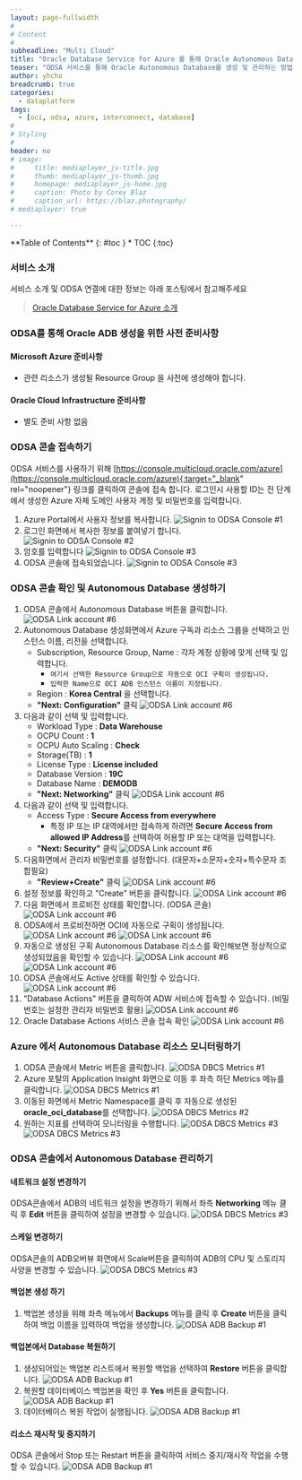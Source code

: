 ```yaml
---
layout: page-fullwidth
#
# Content
#
subheadline: "Multi Cloud"
title: "Oracle Database Service for Azure 를 통해 Oracle Autonomous Database 생성 및 관리하기"
teaser: "ODSA 서비스를 통해 Oracle Autonomous Database를 생성 및 관리하는 방법에 대해 알아봅니다"
author: yhcho
breadcrumb: true
categories:
  - dataplatform
tags:
  - [oci, odsa, azure, interconnect, database]
#
# Styling
#
header: no
# image:
#     title: mediaplayer_js-title.jpg
#     thumb: mediaplayer_js-thumb.jpg
#     homepage: mediaplayer_js-home.jpg
#     caption: Photo by Corey Blaz
#     caption_url: https://blaz.photography/
# mediaplayer: true

---
```


<div class="panel radius" markdown="1">
**Table of Contents**
{: #toc }
*  TOC
{:toc}
</div>

### 서비스 소개
서비스 소개 및 ODSA 연결에 대한 정보는 아래 포스팅에서 참고해주세요
> [Oracle Database Service for Azure 소개](/dataflatform/oracle-database-service-for-azure/)

### ODSA를 통해 Oracle ADB 생성을 위한 사전 준비사항
#### Microsoft Azure 준비사항
- 관련 리소스가 생성될 Resource Group 을 사전에 생성해야 합니다.

#### Oracle Cloud Infrastructure 준비사항
- 별도 준비 사항 없음

### ODSA 콘솔 접속하기
ODSA 서비스를 사용하기 위해 [https://console.multicloud.oracle.com/azure](https://console.multicloud.oracle.com/azure){:target="_blank" rel="noopener"} 링크를 클릭하여 콘솔에 접속 합니다.
로그인시 사용할 ID는 전 단계에서 생성한 Azure 자체 도메인 사용자 계정 및 비밀번호를 입력합니다.
1. Azure Portal에서 사용자 정보를 복사합니다.
   ![Signin to ODSA Console #1](/assets/img/dataplatform/2022/oracle-odsa-signin-1.png)
2. 로그인 화면에서 복사한 정보를 붙여넣기 합니다.
   ![Signin to ODSA Console #2](/assets/img/dataplatform/2022/oracle-odsa-signin-2.png)
3. 암호를 입력합니다
   ![Signin to ODSA Console #3](/assets/img/dataplatform/2022/oracle-odsa-signin-3.png)
4. ODSA 콘솔에 접속되었습니다.
   ![Signin to ODSA Console #3](/assets/img/dataplatform/2022/oracle-odsa-signin-5.png)

### ODSA 콘솔 확인 및 Autonomous Database 생성하기
1. ODSA 콘솔에서 Autonomous Database 버튼을 클릭합니다.
   ![ODSA Link account #6](/assets/img/dataplatform/2022/oracle-odsa-service-console-1.png)
2. Autonomous Database 생성화면에서 Azure 구독과 리소스 그룹을 선택하고 인스턴스 이름, 리전을 선택합니다.
   - Subscription, Resource Group, Name : 각자 계정 상황에 맞게 선택 및 입력합니다. 
     - `여기서 선택한 Resource Group으로 자동으로 OCI 구획이 생성됩니다.`
     - `입력한 Name으로 OCI ADB 인스턴스 이름이 지정됩니다.`
   - Region : **Korea Central** 을 선택합니다.
   - **"Next: Configuration"** 클릭
   ![ODSA Link account #6](/assets/img/dataplatform/2022/oracle-odsa-service-console-2.png)
3. 다음과 같이 선택 및 입력합니다.
   - Workload Type : **Data Warehouse**
   - OCPU Count : **1**
   - OCPU Auto Scaling : **Check**
   - Storage(TB) : **1**
   - License Type : **License included**
   - Database Version : **19C**
   - Database Name : **DEMODB**
   - **"Next: Networking"** 클릭
   ![ODSA Link account #6](/assets/img/dataplatform/2022/oracle-odsa-service-console-3.png)
4. 다음과 같이 선택 및 입력합니다.
   - Access Type : **Secure Access from everywhere**
     - 특정 IP 또는 IP 대역에서만 접속하게 하려면 **Secure Access from allowed IP Address**를 선택하여 허용할 IP 또는 대역을 입력합니다.
   - **"Next: Security"** 클릭
   ![ODSA Link account #6](/assets/img/dataplatform/2022/oracle-odsa-service-console-4.png)
5. 다음화면에서 관리자 비밀번호를 설정합니다. (대문자+소문자+숫자+특수문자 조합필요)
   - **"Review+Create"** 클릭
   ![ODSA Link account #6](/assets/img/dataplatform/2022/oracle-odsa-service-console-5.png)
6. 설정 정보를 확인하고 "Create" 버튼을 클릭합니다.
   ![ODSA Link account #6](/assets/img/dataplatform/2022/oracle-odsa-service-console-6.png)
7. 다음 화면에서 프로비전 상태를 확인합니다. (ODSA 콘솔)
   ![ODSA Link account #6](/assets/img/dataplatform/2022/oracle-odsa-service-console-7.png)
8. ODSA에서 프로비전하면 OCI에 자동으로 구획이 생성됩니다.
   ![ODSA Link account #6](/assets/img/dataplatform/2022/oracle-odsa-service-console-8.png)
   ![ODSA Link account #6](/assets/img/dataplatform/2022/oracle-odsa-service-console-9.png)
9. 자동으로 생성된 구획 Autonomous Database 리소스를 확인해보면 정상적으로 생성되었음을 확인할 수 있습니다.
   ![ODSA Link account #6](/assets/img/dataplatform/2022/oracle-odsa-service-console-10.png)
   ![ODSA Link account #6](/assets/img/dataplatform/2022/oracle-odsa-service-console-11.png)
10. ODSA 콘솔에서도 Active 상태를 확인할 수 있습니다.
    ![ODSA Link account #6](/assets/img/dataplatform/2022/oracle-odsa-service-console-12.png)
11. "Database Actions" 버튼을 클릭하여 ADW 서비스에 접속할 수 있습니다. (비밀번호는 설정한 관리자 비밀번호 활용)
    ![ODSA Link account #6](/assets/img/dataplatform/2022/oracle-odsa-service-console-13.png)
12. Oracle Database Actions 서비스 콘솔 접속 확인
    ![ODSA Link account #6](/assets/img/dataplatform/2022/oracle-odsa-service-console-14.png)

### Azure 에서 Autonomous Database 리소스 모니터링하기
1. ODSA 콘솔에서 Metric 버튼을 클릭합니다.
   ![ODSA DBCS Metrics #1](/assets/img/dataplatform/2022/oracle-odsa-adb-metrics-1.png)
2. Azure 포탈의 Application Insight 화면으로 이동 후 좌측 하단 Metrics 메뉴를 클릭합니다.
   ![ODSA DBCS Metrics #1](/assets/img/dataplatform/2022/oracle-odsa-adb-metrics-2.png)
3. 이동된 화면에서 Metric Namespace를 클릭 후 자동으로 생성된 **oracle_oci_database**를 선택합니다.
   ![ODSA DBCS Metrics #2](/assets/img/dataplatform/2022/oracle-odsa-adb-metrics-3.png)
4. 원하는 지표를 선택하여 모니터링을 수행합니다.
   ![ODSA DBCS Metrics #3](/assets/img/dataplatform/2022/oracle-odsa-adb-metrics-5.png)
   ![ODSA DBCS Metrics #3](/assets/img/dataplatform/2022/oracle-odsa-adb-metrics-4.png)

### ODSA 콘솔에서 Autonomous Database 관리하기
#### 네트워크 설정 변경하기
ODSA콘솔에서 ADB의 네트워크 설정을 변경하기 위해서 좌측 **Networking** 메뉴 클릭 후 **Edit** 버튼을 클릭하여 설정을 변경할 수 있습니다.
![ODSA DBCS Metrics #3](/assets/img/dataplatform/2022/oracle-odsa-adb-network-1.png)

#### 스케일 변경하기
ODSA콘솔의 ADB오버뷰 화면에서 Scale버튼을 클릭하여 ADB의 CPU 및 스토리지 사양을 변경할 수 있습니다.
![ODSA DBCS Metrics #3](/assets/img/dataplatform/2022/oracle-odsa-adb-scale-1.png)

#### 백업본 생성 하기
1. 백업본 생성을 위해 좌측 메뉴에서 **Backups** 메뉴를 클릭 후 **Create** 버튼을 클릭하여 백업 이름을 입력하여 백업을 생성합니다.
   ![ODSA ADB Backup #1](/assets/img/dataplatform/2022/oracle-odsa-adb-backup-1.png)

#### 백업본에서 Database 복원하기
1. 생성되어있는 백업본 리스트에서 복원할 백업을 선택하여 **Restore** 버튼을 클릭합니다.
   ![ODSA ADB Backup #1](/assets/img/dataplatform/2022/oracle-odsa-adb-backup-2.png)
2. 복원할 데이터베이스 백업본을 확인 후 **Yes** 버튼을 클릭합니다.
   ![ODSA ADB Backup #1](/assets/img/dataplatform/2022/oracle-odsa-adb-backup-3.png)
3. 데이터베이스 복원 작업이 실행됩니다.
   ![ODSA ADB Backup #1](/assets/img/dataplatform/2022/oracle-odsa-adb-backup-4.png)

#### 리소스 재시작 및 중지하기
ODSA 콘솔에서 Stop 또는 Restart 버튼을 클릭하여 서비스 중지/재시작 작업을 수행할 수 있습니다.
![ODSA ADB Backup #1](/assets/img/dataplatform/2022/oracle-odsa-adb-control.png)
